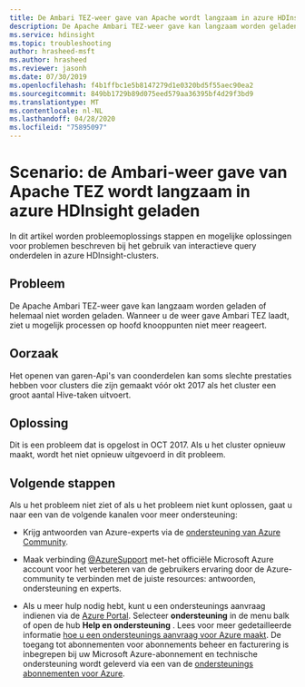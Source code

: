 ```yaml
---
title: De Ambari TEZ-weer gave van Apache wordt langzaam in azure HDInsight geladen
description: De Apache Ambari TEZ-weer gave kan langzaam worden geladen of helemaal niet worden geladen in azure HDInsight
ms.service: hdinsight
ms.topic: troubleshooting
author: hrasheed-msft
ms.author: hrasheed
ms.reviewer: jasonh
ms.date: 07/30/2019
ms.openlocfilehash: f4b1ffbc1e5b8147279d1e0320bd5f55aec90ea2
ms.sourcegitcommit: 849bb1729b89d075eed579aa36395bf4d29f3bd9
ms.translationtype: MT
ms.contentlocale: nl-NL
ms.lasthandoff: 04/28/2020
ms.locfileid: "75895097"
---
```

# <a name="scenario-apache-ambari-tez-view-loads-slowly-in-azure-hdinsight"></a>Scenario: de Ambari-weer gave van Apache TEZ wordt langzaam in azure HDInsight geladen

In dit artikel worden probleemoplossings stappen en mogelijke oplossingen voor problemen beschreven bij het gebruik van interactieve query onderdelen in azure HDInsight-clusters.

## <a name="issue"></a>Probleem

De Apache Ambari TEZ-weer gave kan langzaam worden geladen of helemaal niet worden geladen. Wanneer u de weer gave Ambari TEZ laadt, ziet u mogelijk processen op hoofd knooppunten niet meer reageert.

## <a name="cause"></a>Oorzaak

Het openen van garen-Api's van coonderdelen kan soms slechte prestaties hebben voor clusters die zijn gemaakt vóór okt 2017 als het cluster een groot aantal Hive-taken uitvoert.

## <a name="resolution"></a>Oplossing

Dit is een probleem dat is opgelost in OCT 2017. Als u het cluster opnieuw maakt, wordt het niet opnieuw uitgevoerd in dit probleem.

## <a name="next-steps"></a>Volgende stappen

Als u het probleem niet ziet of als u het probleem niet kunt oplossen, gaat u naar een van de volgende kanalen voor meer ondersteuning:

* Krijg antwoorden van Azure-experts via de [ondersteuning van Azure Community](https://azure.microsoft.com/support/community/).

* Maak verbinding [@AzureSupport](https://twitter.com/azuresupport) met-het officiële Microsoft Azure account voor het verbeteren van de gebruikers ervaring door de Azure-community te verbinden met de juiste resources: antwoorden, ondersteuning en experts.

* Als u meer hulp nodig hebt, kunt u een ondersteunings aanvraag indienen via de [Azure Portal](https://portal.azure.com/?#blade/Microsoft_Azure_Support/HelpAndSupportBlade/). Selecteer **ondersteuning** in de menu balk of open de hub **Help en ondersteuning** . Lees voor meer gedetailleerde informatie [hoe u een ondersteunings aanvraag voor Azure maakt](https://docs.microsoft.com/azure/azure-portal/supportability/how-to-create-azure-support-request). De toegang tot abonnementen voor abonnements beheer en facturering is inbegrepen bij uw Microsoft Azure-abonnement en technische ondersteuning wordt geleverd via een van de [ondersteunings abonnementen voor Azure](https://azure.microsoft.com/support/plans/).
